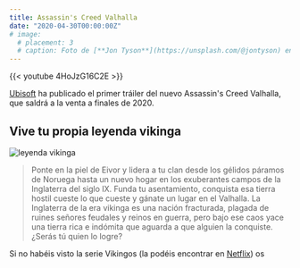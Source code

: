 ```yaml
---
title: Assassin's Creed Valhalla
date: "2020-04-30T00:00:00Z"
# image:
  # placement: 3
  # caption: Foto de [**Jon Tyson**](https://unsplash.com/@jontyson) en [Unsplash](https://unsplash.com)
---
```


{{< youtube 4HoJzG16C2E >}}

[Ubisoft](https://www.ubisoft.com/es-es/) ha publicado el primer tráiler del nuevo Assassin's Creed Valhalla, que saldrá a la venta a finales de 2020.

## Vive tu propia leyenda vikinga
![leyenda vikinga](https://staticctf.akamaized.net/J3yJr34U2pZ2Ieem48Dwy9uqj5PNUQTn/6bP44yvK1SRTnBTAhqia2E/e43e249dd3c6e9cafe945f6bada434ff/ac-full-width_ancaster_mobile.png)

> Ponte en la piel de Eivor y lidera a tu clan desde los gélidos páramos de Noruega hasta un nuevo hogar en los exuberantes campos de la Inglaterra del siglo IX. Funda tu asentamiento, conquista esa tierra hostil cueste lo que cueste y gánate un lugar en el Valhalla.
La Inglaterra de la era vikinga es una nación fracturada, plagada de ruines señores feudales y reinos en guerra, pero bajo ese caos yace una tierra rica e indómita que aguarda a que alguien la conquiste. ¿Serás tú quien lo logre?

Si no habéis visto la serie Vikingos (la podéis encontrar en [Netflix](https://www.netflix.com/title/70301870)) os 